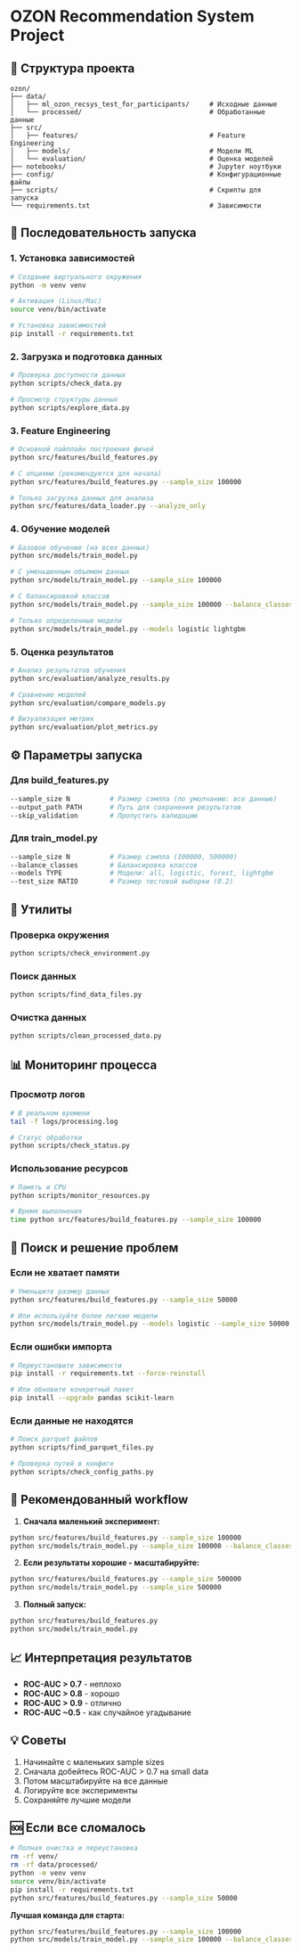 # OZON Recommendation System Project

## 📁 Структура проекта

```
ozon/
├── data/
│   ├── ml_ozon_recsys_test_for_participants/     # Исходные данные
│   └── processed/                                # Обработанные данные
├── src/
│   ├── features/                                 # Feature Engineering
│   ├── models/                                   # Модели ML
│   └── evaluation/                               # Оценка моделей
├── notebooks/                                    # Jupyter ноутбуки
├── config/                                       # Конфигурационные файлы
├── scripts/                                      # Скрипты для запуска
└── requirements.txt                              # Зависимости
```

## 🚀 Последовательность запуска

### 1. Установка зависимостей

```bash
# Создание виртуального окружения
python -m venv venv

# Активация (Linux/Mac)
source venv/bin/activate

# Установка зависимостей
pip install -r requirements.txt
```

### 2. Загрузка и подготовка данных

```bash
# Проверка доступности данных
python scripts/check_data.py

# Просмотр структуры данных
python scripts/explore_data.py
```

### 3. Feature Engineering

```bash
# Основной пайплайн построения фичей
python src/features/build_features.py

# С опциями (рекомендуется для начала)
python src/features/build_features.py --sample_size 100000

# Только загрузка данных для анализа
python src/features/data_loader.py --analyze_only
```

### 4. Обучение моделей

```bash
# Базовое обучение (на всех данных)
python src/models/train_model.py

# С уменьшенным объемом данных
python src/models/train_model.py --sample_size 100000

# С балансировкой классов
python src/models/train_model.py --sample_size 100000 --balance_classes

# Только определенные модели
python src/models/train_model.py --models logistic lightgbm
```

### 5. Оценка результатов

```bash
# Анализ результатов обучения
python src/evaluation/analyze_results.py

# Сравнение моделей
python src/evaluation/compare_models.py

# Визуализация метрик
python src/evaluation/plot_metrics.py
```

## ⚙️ Параметры запуска

### Для build_features.py
```bash
--sample_size N          # Размер сэмпла (по умолчанию: все данные)
--output_path PATH       # Путь для сохранения результатов
--skip_validation        # Пропустить валидацию
```

### Для train_model.py
```bash
--sample_size N          # Размер сэмпла (100000, 500000)
--balance_classes        # Балансировка классов
--models TYPE            # Модели: all, logistic, forest, lightgbm
--test_size RATIO        # Размер тестовой выборки (0.2)
```

## 🔧 Утилиты

### Проверка окружения
```bash
python scripts/check_environment.py
```

### Поиск данных
```bash
python scripts/find_data_files.py
```

### Очистка данных
```bash
python scripts/clean_processed_data.py
```

## 📊 Мониторинг процесса

### Просмотр логов
```bash
# В реальном времени
tail -f logs/processing.log

# Статус обработки
python scripts/check_status.py
```

### Использование ресурсов
```bash
# Память и CPU
python scripts/monitor_resources.py

# Время выполнения
time python src/features/build_features.py --sample_size 100000
```

## 🐛 Поиск и решение проблем

### Если не хватает памяти
```bash
# Уменьшите размер данных
python src/features/build_features.py --sample_size 50000

# Или используйте более легкие модели
python src/models/train_model.py --models logistic --sample_size 50000
```

### Если ошибки импорта
```bash
# Переустановите зависимости
pip install -r requirements.txt --force-reinstall

# Или обновите конкретный пакет
pip install --upgrade pandas scikit-learn
```

### Если данные не находятся
```bash
# Поиск parquet файлов
python scripts/find_parquet_files.py

# Проверка путей в конфиге
python scripts/check_config_paths.py
```

## 🎯 Рекомендованный workflow

1. **Сначала маленький эксперимент:**
```bash
python src/features/build_features.py --sample_size 100000
python src/models/train_model.py --sample_size 100000 --balance_classes
```

2. **Если результаты хорошие - масштабируйте:**
```bash
python src/features/build_features.py --sample_size 500000
python src/models/train_model.py --sample_size 500000
```

3. **Полный запуск:**
```bash
python src/features/build_features.py
python src/models/train_model.py
```

## 📈 Интерпретация результатов

- **ROC-AUC > 0.7** - неплохо
- **ROC-AUC > 0.8** - хорошо  
- **ROC-AUC > 0.9** - отлично
- **ROC-AUC ~0.5** - как случайное угадывание

## 💡 Советы

1. Начинайте с маленьких sample sizes
2. Сначала добейтесь ROC-AUC > 0.7 на small data
3. Потом масштабируйте на все данные
4. Логируйте все эксперименты
5. Сохраняйте лучшие модели

## 🆘 Если все сломалось

```bash
# Полная очистка и переустановка
rm -rf venv/
rm -rf data/processed/
python -m venv venv
source venv/bin/activate
pip install -r requirements.txt
python src/features/build_features.py --sample_size 50000
```

**Лучшая команда для старта:**
```bash
python src/features/build_features.py --sample_size 100000
python src/models/train_model.py --sample_size 100000 --balance_classes
```